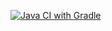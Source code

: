 [![Java CI with Gradle](https://github.com/kensei93/Program-14/actions/workflows/gradle.yml/badge.svg?branch=test)](https://github.com/kensei93/Program-14/actions/workflows/gradle.yml)
